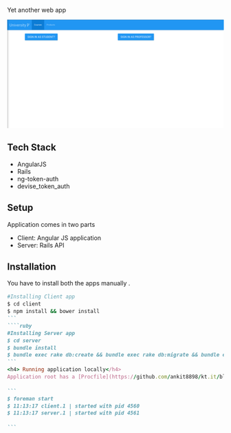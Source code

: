 Yet another web app

![Alt text](https://raw.githubusercontent.com/ankit8898/token-auth/master/images/dashboard.png)
## Tech Stack

- AngularJS
- Rails
- ng-token-auth
- devise_token_auth


## Setup

Application comes in two parts

- Client: Angular JS application
- Server: Rails API


## Installation



You have to install both the apps manually .

````ruby
#Installing Client app
$ cd client
$ npm install && bower install 
```
````ruby
#Installing Server app
$ cd server
$ bundle install
$ bundle exec rake db:create && bundle exec rake db:migrate && bundle exec rake db:seed
```
<h4> Running application locally</h4>
Application root has a [Procfile](https://github.com/ankit8898/kt.it/blob/master/Procfile)  that runs both client and server locally . Run application via [foreman](https://github.com/ddollar/foreman)

```
$ foreman start
$ 11:13:17 client.1 | started with pid 4560
$ 11:13:17 server.1 | started with pid 4561

```
